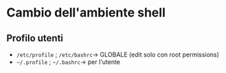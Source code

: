 # Cambio dell'ambiente shell

## Profilo utenti

* `/etc/profile` ; `/etc/bashrc`-> GLOBALE (edit solo con root permissions)
* `~/.profile` ; `~/.bashrc`-> per l'utente



